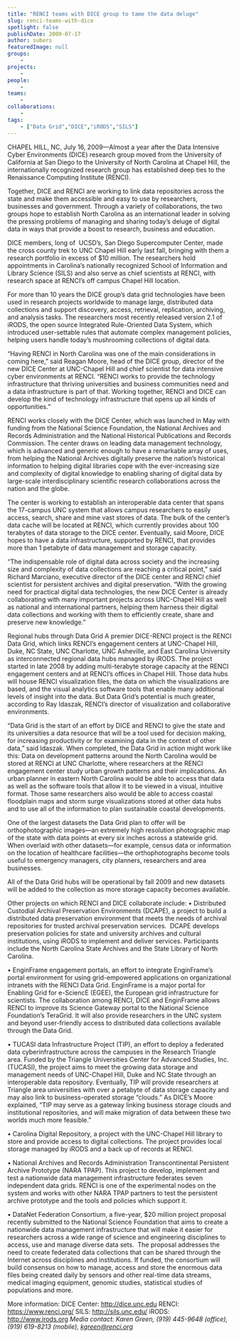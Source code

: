 ```yaml
---
title: "RENCI teams with DICE group to tame the data deluge"
slug: renci-teams-with-dice
spotlight: false
publishDate: 2009-07-17
author: subers
featuredImage: null
groups:
    - 
projects:
    - 
people:
    - 
teams: 
    - 
collaborations:
    - 
tags:
    - ["Data Grid","DICE","iRODS","SILS"]
---
```

CHAPEL HILL, NC, July 16, 2009—Almost a year after the Data Intensive Cyber Environments (DICE) research group moved from the University of California at San Diego to the University of North Carolina at Chapel Hill, the internationally recognized research group has established deep ties to the Renaissance Computing Institute (RENCI).

<!--more-->

Together, DICE and RENCI are working to link data repositories across the state and make them accessible and easy to use by researchers, businesses and government. Through a variety of collaborations, the two groups hope to establish North Carolina as an international leader in solving the pressing problems of managing and sharing today’s deluge of digital data in ways that provide a boost to research, business and education.

DICE members, long of  UCSD’s, San Diego Supercomputer Center, made the cross county trek to UNC Chapel Hill early last fall, bringing with them a research portfolio in excess of $10 million. The researchers hold appointments in Carolina’s nationally recognized School of Information and Library Science (SILS) and also serve as chief scientists at RENCI, with research space at RENCI’s off campus Chapel Hill location.

For more than 10 years the DICE group’s data grid technologies have been used in research projects worldwide to manage large, distributed data collections and support discovery, access, retrieval, replication, archiving, and analysis tasks. The researchers most recently released version 2.1 of iRODS, the open source Integrated Rule-Oriented Data System, which introduced user-settable rules that automate complex management policies, helping users handle today’s mushrooming collections of digital data.

“Having RENCI in North Carolina was one of the main considerations in coming here,” said Reagan Moore, head of the DICE group, director of the new DICE Center at UNC-Chapel Hill and chief scientist for data intensive cyber environments at RENCI. “RENCI works to provide the technology infrastructure that thriving universities and business communities need and a data infrastructure is part of that. Working together, RENCI and DICE can develop the kind of technology infrastructure that opens up all kinds of opportunities.”

RENCI works closely with the DICE Center, which was launched in May with funding from the National Science Foundation, the National Archives and Records Administration and the National Historical Publications and Records Commission. The center draws on leading data management technology, which is advanced and generic enough to have a remarkable array of uses, from helping the National Archives digitally preserve the nation’s historical information to helping digital libraries cope with the ever-increasing size and complexity of digital knowledge to enabling sharing of digital data by large-scale interdisciplinary scientific research collaborations across the nation and the globe.

The center is working to establish an interoperable data center that spans the 17-campus UNC system that allows campus researchers to easily access, search, share and mine vast stores of data. The bulk of the center’s data cache will be located at RENCI, which currently provides about 100 terabytes of data storage to the DICE center. Eventually, said Moore, DICE hopes to have a data infrastructure, supported by RENCI, that provides more than 1 petabyte of data management and storage capacity.

“The indispensable role of digital data across society and the increasing size and complexity of data collections are reaching a critical point,” said Richard Marciano, executive director of the DICE center and RENCI chief scientist for persistent archives and digital preservation. “With the growing need for practical digital data technologies, the new DICE Center is already collaborating with many important projects across UNC-Chapel Hill as well as national and international partners, helping them harness their digital data collections and working with them to efficiently create, share and preserve new knowledge.”

<span class="head2">Regional hubs through Data Grid</span>
A premier DICE-RENCI project is the RENCI Data Grid, which links RENCI’s engagement centers at UNC-Chapel Hill, Duke, NC State, UNC Charlotte, UNC Asheville, and East Carolina University as interconnected regional data hubs managed by iRODS. The project started in late 2008 by adding multi-terabyte storage capacity at the RENCI engagement centers and at RENCI’s offices in Chapel Hill. Those data hubs will house RENCI visualization files, the data on which the visualizations are based, and the visual analytics software tools that enable many additional levels of insight into the data. But Data Grid’s potential is much greater, according to Ray Idaszak, RENCI’s director of visualization and collaborative environments.

“Data Grid is the start of an effort by DICE and RENCI to give the state and its universities a data resource that will be a tool used for decision making, for increasing productivity or for examining data in the context of other data,” said Idaszak.
When completed, the Data Grid in action might work like this: Data on development patterns around the North Carolina would be stored at RENCI at UNC Charlotte, where researchers at the RENCI engagement center study urban growth patterns and their implications. An urban planner in eastern North Carolina would be able to access that data as well as the software tools that allow it to be viewed in a visual, intuitive format. Those same researchers also would be able to access coastal floodplain maps and storm surge visualizations stored at other data hubs and to use all of the information to plan sustainable coastal developments.

One of the largest datasets the Data Grid plan to offer will be orthophotographic images—an extremely high resolution photographic map of the state with data points at every six inches across a statewide grid. When overlaid with other datasets—for example, census data or information on the location of healthcare facilities—the orthophotographs become tools useful to emergency managers, city planners, researchers and area businesses.

All of the Data Grid hubs will be operational by fall 2009 and new datasets will be added to the collection as more storage capacity becomes available.

<span class="head2">Other projects on which RENCI and DICE collaborate include: </span>
• Distributed Custodial Archival Preservation Environments (DCAPE), a project to build a distributed data preservation environment that meets the needs of archival repositories for trusted archival preservation services.  DCAPE develops preservation policies for state and university archives and cultural institutions, using iRODS to implement and deliver services. Participants include the North Carolina State Archives and the State Library of North Carolina.

• EnginFrame engagement portals, an effort to integrate EnginFrame’s portal environment for using grid-empowered applications on organizational intranets with the RENCI Data Grid. EnginFrame is a major portal for Enabling Grid for e-SciencE (EGEE), the European grid infrastructure for scientists. The collaboration among RENCI, DICE and EnginFrame allows RENCI to improve its Science Gateway portal to the National Science Foundation’s TeraGrid. It will also provide researchers in the UNC system and beyond user-friendly access to distributed data collections available through the Data Grid.

• TUCASI data Infrastructure Project (TIP), an effort to deploy a federated data cyberinfrastructure across the campuses in the Research Triangle area. Funded by the Triangle Universities Center for Advanced Studies, Inc. (TUCASI), the project aims to meet the growing data storage and management needs of UNC-Chapel Hill, Duke and NC State through an interoperable data repository. Eventually, TIP will provide researchers at Triangle area universities with over a petabyte of data storage capacity and may also link to business-operated storage “clouds.” As DICE’s Moore explained, “TIP may serve as a gateway linking business storage clouds and institutional repositories, and will make migration of data between these two worlds much more feasible.”

• Carolina Digital Repository, a project with the UNC-Chapel Hill library to store and provide access to digital collections. The project provides local storage managed by iRODS and a back up of records at RENCI.

• National Archives and Records Administration Transcontinental Persistent Archive Prototype (NARA TPAP). This project to develop, implement and test a nationwide data management infrastructure federates seven independent data grids. RENCI is one of the experimental nodes on the system and works with other NARA TPAP partners to test the persistent archive prototype and the tools and policies which support it.

• DataNet Federation Consortium, a five-year, $20 million project proposal recently submitted to the National Science Foundation that aims to create a nationwide data management infrastructure that will make it easier for researchers across a wide range of science and engineering disciplines to access, use and manage diverse data sets.  The proposal addresses the need to create federated data collections that can be shared through the Internet across disciplines and institutions. If funded, the consortium will build consensus on how to manage, access and store the enormous data files being created daily by sensors and other real-time data streams, medical imaging equipment, genomic studies, statistical studies of populations and more.

<span class="head2">More information:</span>
DICE Center: <a href="http://dice.unc.edu ">http://dice.unc.edu </a>
RENCI: <a href="https://www.renci.org/">https://www.renci.org/</a>
SILS: <a href="http://sils.unc.edu/">http://sils.unc.edu/</a>
iRODS: <a href="http://www.irods.org">http://www.irods.org
</a>
<em>Media contact: Karen Green, (919) 445-9648 (office), (919) 619-8213 (mobile), kgreen@renci.org</em>
